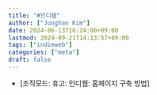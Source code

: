 ```yaml
---
title: "#인디웹"
author: ["Junghan Kim"]
date: 2024-06-13T16:24:00+09:00
lastmod: 2024-09-21T14:13:57+09:00
tags: ["indieweb"]
categories: ["meta"]
draft: false
---
```


-   [조직모드: 휴고: 인디웹: 홈페이지 구축 방법]
